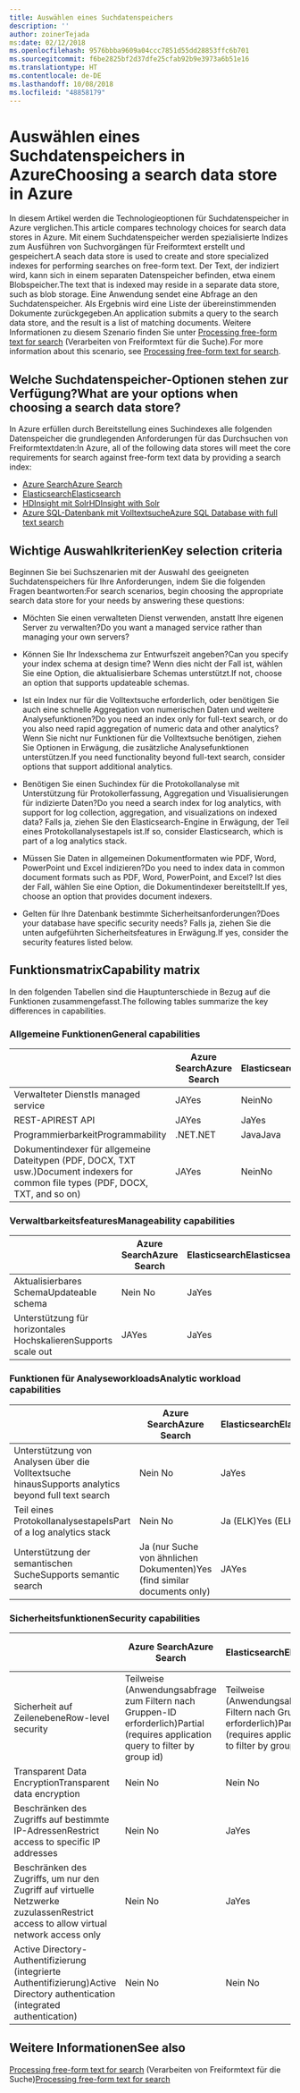 ```yaml
---
title: Auswählen eines Suchdatenspeichers
description: ''
author: zoinerTejada
ms:date: 02/12/2018
ms.openlocfilehash: 9576bbba9609a04ccc7851d55dd28853ffc6b701
ms.sourcegitcommit: f6be2825bf2d37dfe25cfab92b9e3973a6b51e16
ms.translationtype: HT
ms.contentlocale: de-DE
ms.lasthandoff: 10/08/2018
ms.locfileid: "48858179"
---
```

# <a name="choosing-a-search-data-store-in-azure"></a><span data-ttu-id="b3514-102">Auswählen eines Suchdatenspeichers in Azure</span><span class="sxs-lookup"><span data-stu-id="b3514-102">Choosing a search data store in Azure</span></span>

<span data-ttu-id="b3514-103">In diesem Artikel werden die Technologieoptionen für Suchdatenspeicher in Azure verglichen.</span><span class="sxs-lookup"><span data-stu-id="b3514-103">This article compares technology choices for search data stores in Azure.</span></span> <span data-ttu-id="b3514-104">Mit einem Suchdatenspeicher werden spezialisierte Indizes zum Ausführen von Suchvorgängen für Freiformtext erstellt und gespeichert.</span><span class="sxs-lookup"><span data-stu-id="b3514-104">A seach data store is used to create and store specialized indexes for performing searches on free-form text.</span></span> <span data-ttu-id="b3514-105">Der Text, der indiziert wird, kann sich in einem separaten Datenspeicher befinden, etwa einem Blobspeicher.</span><span class="sxs-lookup"><span data-stu-id="b3514-105">The text that is indexed may reside in a separate data store, such as blob storage.</span></span> <span data-ttu-id="b3514-106">Eine Anwendung sendet eine Abfrage an den Suchdatenspeicher. Als Ergebnis wird eine Liste der übereinstimmenden Dokumente zurückgegeben.</span><span class="sxs-lookup"><span data-stu-id="b3514-106">An application submits a query to the search data store, and the result is a list of matching documents.</span></span> <span data-ttu-id="b3514-107">Weitere Informationen zu diesem Szenario finden Sie unter [Processing free-form text for search](../scenarios/search.md) (Verarbeiten von Freiformtext für die Suche).</span><span class="sxs-lookup"><span data-stu-id="b3514-107">For more information about this scenario, see [Processing free-form text for search](../scenarios/search.md).</span></span> 

## <a name="what-are-your-options-when-choosing-a-search-data-store"></a><span data-ttu-id="b3514-108">Welche Suchdatenspeicher-Optionen stehen zur Verfügung?</span><span class="sxs-lookup"><span data-stu-id="b3514-108">What are your options when choosing a search data store?</span></span>
<span data-ttu-id="b3514-109">In Azure erfüllen durch Bereitstellung eines Suchindexes alle folgenden Datenspeicher die grundlegenden Anforderungen für das Durchsuchen von Freiformtextdaten:</span><span class="sxs-lookup"><span data-stu-id="b3514-109">In Azure, all of the following data stores will meet the core requirements for search against free-form text data by providing a search index:</span></span>
- [<span data-ttu-id="b3514-110">Azure Search</span><span class="sxs-lookup"><span data-stu-id="b3514-110">Azure Search</span></span>](/azure/search/search-what-is-azure-search)
- [<span data-ttu-id="b3514-111">Elasticsearch</span><span class="sxs-lookup"><span data-stu-id="b3514-111">Elasticsearch</span></span>](https://azuremarketplace.microsoft.com/marketplace/apps/elastic.elasticsearch?tab=Overview)
- [<span data-ttu-id="b3514-112">HDInsight mit Solr</span><span class="sxs-lookup"><span data-stu-id="b3514-112">HDInsight with Solr</span></span>](/azure/hdinsight/hdinsight-hadoop-solr-install-linux)
- [<span data-ttu-id="b3514-113">Azure SQL-Datenbank mit Volltextsuche</span><span class="sxs-lookup"><span data-stu-id="b3514-113">Azure SQL Database with full text search</span></span>](/sql/relational-databases/search/full-text-search)


## <a name="key-selection-criteria"></a><span data-ttu-id="b3514-114">Wichtige Auswahlkriterien</span><span class="sxs-lookup"><span data-stu-id="b3514-114">Key selection criteria</span></span>

<span data-ttu-id="b3514-115">Beginnen Sie bei Suchszenarien mit der Auswahl des geeigneten Suchdatenspeichers für Ihre Anforderungen, indem Sie die folgenden Fragen beantworten:</span><span class="sxs-lookup"><span data-stu-id="b3514-115">For search scenarios, begin choosing the appropriate search data store for your needs by answering these questions:</span></span>

- <span data-ttu-id="b3514-116">Möchten Sie einen verwalteten Dienst verwenden, anstatt Ihre eigenen Server zu verwalten?</span><span class="sxs-lookup"><span data-stu-id="b3514-116">Do you want a managed service rather than managing your own servers?</span></span>

- <span data-ttu-id="b3514-117">Können Sie Ihr Indexschema zur Entwurfszeit angeben?</span><span class="sxs-lookup"><span data-stu-id="b3514-117">Can you specify your index schema at design time?</span></span> <span data-ttu-id="b3514-118">Wenn dies nicht der Fall ist, wählen Sie eine Option, die aktualisierbare Schemas unterstützt.</span><span class="sxs-lookup"><span data-stu-id="b3514-118">If not, choose an option that supports updateable schemas.</span></span>

- <span data-ttu-id="b3514-119">Ist ein Index nur für die Volltextsuche erforderlich, oder benötigen Sie auch eine schnelle Aggregation von numerischen Daten und weitere Analysefunktionen?</span><span class="sxs-lookup"><span data-stu-id="b3514-119">Do you need an index only for full-text search, or do you also need rapid aggregation of numeric data and other analytics?</span></span> <span data-ttu-id="b3514-120">Wenn Sie nicht nur Funktionen für die Volltextsuche benötigen, ziehen Sie Optionen in Erwägung, die zusätzliche Analysefunktionen unterstützen.</span><span class="sxs-lookup"><span data-stu-id="b3514-120">If you need functionality beyond full-text search, consider options that support additional analytics.</span></span>

- <span data-ttu-id="b3514-121">Benötigen Sie einen Suchindex für die Protokollanalyse mit Unterstützung für Protokollerfassung, Aggregation und Visualisierungen für indizierte Daten?</span><span class="sxs-lookup"><span data-stu-id="b3514-121">Do you need a search index for log analytics, with support for log collection, aggregation, and visualizations on indexed data?</span></span> <span data-ttu-id="b3514-122">Falls ja, ziehen Sie den Elasticsearch-Engine in Erwägung, der Teil eines Protokollanalysestapels ist.</span><span class="sxs-lookup"><span data-stu-id="b3514-122">If so, consider Elasticsearch, which is part of a log analytics stack.</span></span>

- <span data-ttu-id="b3514-123">Müssen Sie Daten in allgemeinen Dokumentformaten wie PDF, Word, PowerPoint und Excel indizieren?</span><span class="sxs-lookup"><span data-stu-id="b3514-123">Do you need to index data in common document formats such as PDF, Word, PowerPoint, and Excel?</span></span> <span data-ttu-id="b3514-124">Ist dies der Fall, wählen Sie eine Option, die Dokumentindexer bereitstellt.</span><span class="sxs-lookup"><span data-stu-id="b3514-124">If yes, choose an option that provides document indexers.</span></span>

- <span data-ttu-id="b3514-125">Gelten für Ihre Datenbank bestimmte Sicherheitsanforderungen?</span><span class="sxs-lookup"><span data-stu-id="b3514-125">Does your database have specific security needs?</span></span> <span data-ttu-id="b3514-126">Falls ja, ziehen Sie die unten aufgeführten Sicherheitsfeatures in Erwägung.</span><span class="sxs-lookup"><span data-stu-id="b3514-126">If yes, consider the security features listed below.</span></span>

## <a name="capability-matrix"></a><span data-ttu-id="b3514-127">Funktionsmatrix</span><span class="sxs-lookup"><span data-stu-id="b3514-127">Capability matrix</span></span>

<span data-ttu-id="b3514-128">In den folgenden Tabellen sind die Hauptunterschiede in Bezug auf die Funktionen zusammengefasst.</span><span class="sxs-lookup"><span data-stu-id="b3514-128">The following tables summarize the key differences in capabilities.</span></span>

### <a name="general-capabilities"></a><span data-ttu-id="b3514-129">Allgemeine Funktionen</span><span class="sxs-lookup"><span data-stu-id="b3514-129">General capabilities</span></span>

| | <span data-ttu-id="b3514-130">Azure Search</span><span class="sxs-lookup"><span data-stu-id="b3514-130">Azure Search</span></span> | <span data-ttu-id="b3514-131">Elasticsearch</span><span class="sxs-lookup"><span data-stu-id="b3514-131">Elasticsearch</span></span> | <span data-ttu-id="b3514-132">HDInsight mit Solr</span><span class="sxs-lookup"><span data-stu-id="b3514-132">HDInsight with Solr</span></span> | <span data-ttu-id="b3514-133">SQL-Datenbank</span><span class="sxs-lookup"><span data-stu-id="b3514-133">SQL Database</span></span> | 
| --- | --- | --- | --- | --- | 
| <span data-ttu-id="b3514-134">Verwalteter Dienst</span><span class="sxs-lookup"><span data-stu-id="b3514-134">Is managed service</span></span> | <span data-ttu-id="b3514-135">JA</span><span class="sxs-lookup"><span data-stu-id="b3514-135">Yes</span></span> | <span data-ttu-id="b3514-136">Nein</span><span class="sxs-lookup"><span data-stu-id="b3514-136">No</span></span> | <span data-ttu-id="b3514-137">Ja</span><span class="sxs-lookup"><span data-stu-id="b3514-137">Yes</span></span> | <span data-ttu-id="b3514-138">JA</span><span class="sxs-lookup"><span data-stu-id="b3514-138">Yes</span></span> |  
| <span data-ttu-id="b3514-139">REST-API</span><span class="sxs-lookup"><span data-stu-id="b3514-139">REST API</span></span> | <span data-ttu-id="b3514-140">JA</span><span class="sxs-lookup"><span data-stu-id="b3514-140">Yes</span></span> | <span data-ttu-id="b3514-141">Ja</span><span class="sxs-lookup"><span data-stu-id="b3514-141">Yes</span></span> | <span data-ttu-id="b3514-142">JA</span><span class="sxs-lookup"><span data-stu-id="b3514-142">Yes</span></span> | <span data-ttu-id="b3514-143">Nein </span><span class="sxs-lookup"><span data-stu-id="b3514-143">No</span></span> |
| <span data-ttu-id="b3514-144">Programmierbarkeit</span><span class="sxs-lookup"><span data-stu-id="b3514-144">Programmability</span></span> | <span data-ttu-id="b3514-145">.NET</span><span class="sxs-lookup"><span data-stu-id="b3514-145">.NET</span></span> | <span data-ttu-id="b3514-146">Java</span><span class="sxs-lookup"><span data-stu-id="b3514-146">Java</span></span> | <span data-ttu-id="b3514-147">Java</span><span class="sxs-lookup"><span data-stu-id="b3514-147">Java</span></span> | <span data-ttu-id="b3514-148">T-SQL</span><span class="sxs-lookup"><span data-stu-id="b3514-148">T-SQL</span></span> | 
| <span data-ttu-id="b3514-149">Dokumentindexer für allgemeine Dateitypen (PDF, DOCX, TXT usw.)</span><span class="sxs-lookup"><span data-stu-id="b3514-149">Document indexers for common file types (PDF, DOCX, TXT, and so on)</span></span> | <span data-ttu-id="b3514-150">JA</span><span class="sxs-lookup"><span data-stu-id="b3514-150">Yes</span></span> | <span data-ttu-id="b3514-151">Nein</span><span class="sxs-lookup"><span data-stu-id="b3514-151">No</span></span> | <span data-ttu-id="b3514-152">Ja</span><span class="sxs-lookup"><span data-stu-id="b3514-152">Yes</span></span> | <span data-ttu-id="b3514-153">Nein </span><span class="sxs-lookup"><span data-stu-id="b3514-153">No</span></span> |

### <a name="manageability-capabilities"></a><span data-ttu-id="b3514-154">Verwaltbarkeitsfeatures</span><span class="sxs-lookup"><span data-stu-id="b3514-154">Manageability capabilities</span></span>

| | <span data-ttu-id="b3514-155">Azure Search</span><span class="sxs-lookup"><span data-stu-id="b3514-155">Azure Search</span></span> | <span data-ttu-id="b3514-156">Elasticsearch</span><span class="sxs-lookup"><span data-stu-id="b3514-156">Elasticsearch</span></span> | <span data-ttu-id="b3514-157">HDInsight mit Solr</span><span class="sxs-lookup"><span data-stu-id="b3514-157">HDInsight with Solr</span></span> | <span data-ttu-id="b3514-158">SQL-Datenbank</span><span class="sxs-lookup"><span data-stu-id="b3514-158">SQL Database</span></span> | 
| --- | --- | --- | --- | --- |
| <span data-ttu-id="b3514-159">Aktualisierbares Schema</span><span class="sxs-lookup"><span data-stu-id="b3514-159">Updateable schema</span></span> | <span data-ttu-id="b3514-160">Nein </span><span class="sxs-lookup"><span data-stu-id="b3514-160">No</span></span> | <span data-ttu-id="b3514-161">Ja</span><span class="sxs-lookup"><span data-stu-id="b3514-161">Yes</span></span> | <span data-ttu-id="b3514-162">Ja</span><span class="sxs-lookup"><span data-stu-id="b3514-162">Yes</span></span> | <span data-ttu-id="b3514-163">JA</span><span class="sxs-lookup"><span data-stu-id="b3514-163">Yes</span></span> |
| <span data-ttu-id="b3514-164">Unterstützung für horizontales Hochskalieren</span><span class="sxs-lookup"><span data-stu-id="b3514-164">Supports scale out</span></span>  | <span data-ttu-id="b3514-165">JA</span><span class="sxs-lookup"><span data-stu-id="b3514-165">Yes</span></span> | <span data-ttu-id="b3514-166">Ja</span><span class="sxs-lookup"><span data-stu-id="b3514-166">Yes</span></span> | <span data-ttu-id="b3514-167">JA</span><span class="sxs-lookup"><span data-stu-id="b3514-167">Yes</span></span> | <span data-ttu-id="b3514-168">Nein </span><span class="sxs-lookup"><span data-stu-id="b3514-168">No</span></span> |

### <a name="analytic-workload-capabilities"></a><span data-ttu-id="b3514-169">Funktionen für Analyseworkloads</span><span class="sxs-lookup"><span data-stu-id="b3514-169">Analytic workload capabilities</span></span>

| | <span data-ttu-id="b3514-170">Azure Search</span><span class="sxs-lookup"><span data-stu-id="b3514-170">Azure Search</span></span> | <span data-ttu-id="b3514-171">Elasticsearch</span><span class="sxs-lookup"><span data-stu-id="b3514-171">Elasticsearch</span></span> | <span data-ttu-id="b3514-172">HDInsight mit Solr</span><span class="sxs-lookup"><span data-stu-id="b3514-172">HDInsight with Solr</span></span> | <span data-ttu-id="b3514-173">SQL-Datenbank</span><span class="sxs-lookup"><span data-stu-id="b3514-173">SQL Database</span></span> | 
| --- | --- | --- | --- | --- | 
| <span data-ttu-id="b3514-174">Unterstützung von Analysen über die Volltextsuche hinaus</span><span class="sxs-lookup"><span data-stu-id="b3514-174">Supports analytics beyond full text search</span></span> | <span data-ttu-id="b3514-175">Nein </span><span class="sxs-lookup"><span data-stu-id="b3514-175">No</span></span> | <span data-ttu-id="b3514-176">Ja</span><span class="sxs-lookup"><span data-stu-id="b3514-176">Yes</span></span> | <span data-ttu-id="b3514-177">Ja</span><span class="sxs-lookup"><span data-stu-id="b3514-177">Yes</span></span> | <span data-ttu-id="b3514-178">JA</span><span class="sxs-lookup"><span data-stu-id="b3514-178">Yes</span></span> |
| <span data-ttu-id="b3514-179">Teil eines Protokollanalysestapels</span><span class="sxs-lookup"><span data-stu-id="b3514-179">Part of a log analytics stack</span></span> | <span data-ttu-id="b3514-180">Nein </span><span class="sxs-lookup"><span data-stu-id="b3514-180">No</span></span> | <span data-ttu-id="b3514-181">Ja (ELK)</span><span class="sxs-lookup"><span data-stu-id="b3514-181">Yes (ELK)</span></span> |  <span data-ttu-id="b3514-182">Nein </span><span class="sxs-lookup"><span data-stu-id="b3514-182">No</span></span> | <span data-ttu-id="b3514-183">Nein </span><span class="sxs-lookup"><span data-stu-id="b3514-183">No</span></span> |
| <span data-ttu-id="b3514-184">Unterstützung der semantischen Suche</span><span class="sxs-lookup"><span data-stu-id="b3514-184">Supports semantic search</span></span> | <span data-ttu-id="b3514-185">Ja (nur Suche von ähnlichen Dokumenten)</span><span class="sxs-lookup"><span data-stu-id="b3514-185">Yes (find similar documents only)</span></span> | <span data-ttu-id="b3514-186">JA</span><span class="sxs-lookup"><span data-stu-id="b3514-186">Yes</span></span> | <span data-ttu-id="b3514-187">Ja</span><span class="sxs-lookup"><span data-stu-id="b3514-187">Yes</span></span> | <span data-ttu-id="b3514-188">JA</span><span class="sxs-lookup"><span data-stu-id="b3514-188">Yes</span></span> | 

### <a name="security-capabilities"></a><span data-ttu-id="b3514-189">Sicherheitsfunktionen</span><span class="sxs-lookup"><span data-stu-id="b3514-189">Security capabilities</span></span>

| | <span data-ttu-id="b3514-190">Azure Search</span><span class="sxs-lookup"><span data-stu-id="b3514-190">Azure Search</span></span> | <span data-ttu-id="b3514-191">Elasticsearch</span><span class="sxs-lookup"><span data-stu-id="b3514-191">Elasticsearch</span></span> | <span data-ttu-id="b3514-192">HDInsight mit Solr</span><span class="sxs-lookup"><span data-stu-id="b3514-192">HDInsight with Solr</span></span> | <span data-ttu-id="b3514-193">SQL-Datenbank</span><span class="sxs-lookup"><span data-stu-id="b3514-193">SQL Database</span></span> | 
| --- | --- | --- | --- | --- | 
| <span data-ttu-id="b3514-194">Sicherheit auf Zeilenebene</span><span class="sxs-lookup"><span data-stu-id="b3514-194">Row-level security</span></span> | <span data-ttu-id="b3514-195">Teilweise (Anwendungsabfrage zum Filtern nach Gruppen-ID erforderlich)</span><span class="sxs-lookup"><span data-stu-id="b3514-195">Partial (requires application query to filter by group id)</span></span> | <span data-ttu-id="b3514-196">Teilweise (Anwendungsabfrage zum Filtern nach Gruppen-ID erforderlich)</span><span class="sxs-lookup"><span data-stu-id="b3514-196">Partial (requires application query to filter by group id)</span></span> | <span data-ttu-id="b3514-197">JA</span><span class="sxs-lookup"><span data-stu-id="b3514-197">Yes</span></span> | <span data-ttu-id="b3514-198">JA</span><span class="sxs-lookup"><span data-stu-id="b3514-198">Yes</span></span> | 
| <span data-ttu-id="b3514-199">Transparent Data Encryption</span><span class="sxs-lookup"><span data-stu-id="b3514-199">Transparent data encryption</span></span> | <span data-ttu-id="b3514-200">Nein </span><span class="sxs-lookup"><span data-stu-id="b3514-200">No</span></span> | <span data-ttu-id="b3514-201">Nein </span><span class="sxs-lookup"><span data-stu-id="b3514-201">No</span></span> | <span data-ttu-id="b3514-202">Nein </span><span class="sxs-lookup"><span data-stu-id="b3514-202">No</span></span> | <span data-ttu-id="b3514-203">JA</span><span class="sxs-lookup"><span data-stu-id="b3514-203">Yes</span></span> |  
| <span data-ttu-id="b3514-204">Beschränken des Zugriffs auf bestimmte IP-Adressen</span><span class="sxs-lookup"><span data-stu-id="b3514-204">Restrict access to specific IP addresses</span></span> | <span data-ttu-id="b3514-205">Nein </span><span class="sxs-lookup"><span data-stu-id="b3514-205">No</span></span> | <span data-ttu-id="b3514-206">Ja</span><span class="sxs-lookup"><span data-stu-id="b3514-206">Yes</span></span> | <span data-ttu-id="b3514-207">Ja</span><span class="sxs-lookup"><span data-stu-id="b3514-207">Yes</span></span> | <span data-ttu-id="b3514-208">JA</span><span class="sxs-lookup"><span data-stu-id="b3514-208">Yes</span></span> |   
| <span data-ttu-id="b3514-209">Beschränken des Zugriffs, um nur den Zugriff auf virtuelle Netzwerke zuzulassen</span><span class="sxs-lookup"><span data-stu-id="b3514-209">Restrict access to allow virtual network access only</span></span> | <span data-ttu-id="b3514-210">Nein </span><span class="sxs-lookup"><span data-stu-id="b3514-210">No</span></span> | <span data-ttu-id="b3514-211">Ja</span><span class="sxs-lookup"><span data-stu-id="b3514-211">Yes</span></span> | <span data-ttu-id="b3514-212">Ja</span><span class="sxs-lookup"><span data-stu-id="b3514-212">Yes</span></span> | <span data-ttu-id="b3514-213">JA</span><span class="sxs-lookup"><span data-stu-id="b3514-213">Yes</span></span> |  
| <span data-ttu-id="b3514-214">Active Directory-Authentifizierung (integrierte Authentifizierung)</span><span class="sxs-lookup"><span data-stu-id="b3514-214">Active Directory authentication (integrated authentication)</span></span> | <span data-ttu-id="b3514-215">Nein </span><span class="sxs-lookup"><span data-stu-id="b3514-215">No</span></span> | <span data-ttu-id="b3514-216">Nein </span><span class="sxs-lookup"><span data-stu-id="b3514-216">No</span></span> | <span data-ttu-id="b3514-217">Nein </span><span class="sxs-lookup"><span data-stu-id="b3514-217">No</span></span> | <span data-ttu-id="b3514-218">JA</span><span class="sxs-lookup"><span data-stu-id="b3514-218">Yes</span></span> | 

## <a name="see-also"></a><span data-ttu-id="b3514-219">Weitere Informationen</span><span class="sxs-lookup"><span data-stu-id="b3514-219">See also</span></span>

<span data-ttu-id="b3514-220">[Processing free-form text for search](../scenarios/search.md) (Verarbeiten von Freiformtext für die Suche)</span><span class="sxs-lookup"><span data-stu-id="b3514-220">[Processing free-form text for search](../scenarios/search.md)</span></span>
